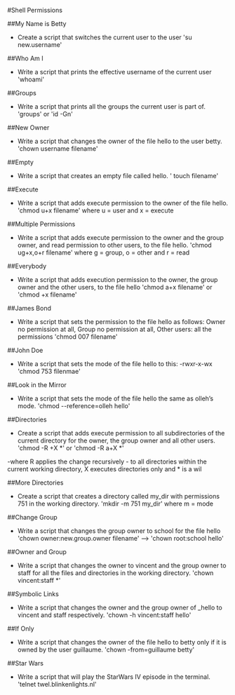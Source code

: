 #Shell Permissions

##My Name is Betty
- Create a script that switches the current user to the user
'su new.username'

##Who Am I
- Write a script that prints the effective username of the current user
'whoami'

##Groups
- Write a script that prints all the groups the current user is part of.
'groups' or 'id -Gn'

##New Owner
- Write a script that changes the owner of the file hello to the user betty.
'chown username filename'

##Empty
- Write a script that creates an empty file called hello.
' touch filename'

##Execute
- Write a script that adds execute permission to the owner of the file hello.
'chmod u+x filename' where u = user and x = execute 

##Multiple Permissions
- Write a script that adds execute permission to the owner and the group owner, and read permission to other users, to the file hello.
'chmod ug+x,o+r filename' where g = group, o = other and r = read

##Everybody
- Write a script that adds execution permission to the owner, the group owner and the other users, to the file hello
'chmod a+x filename' or 'chmod +x filename' 

##James Bond
- Write a script that sets the permission to the file hello as follows: Owner no permission at all, Group no permission at all, Other users: all the permissions 
'chmod 007 filename'

##John Doe
- Write a script that sets the mode of the file hello to this: -rwxr-x-wx
'chmod 753 filenmae'

##Look in the Mirror
- Write a script that sets the mode of the file hello the same as olleh’s mode.
'chmod --reference=olleh hello'

##Directories
- Create a script that adds execute permission to all subdirectories of the current directory for the owner, the group owner and all other users.
'chmod -R +X *' or 'chmod -R a+X *' 

-where R applies the change recursively - to all directories within the current working directory, X executes directories only and * is a wil  

##More Directories
- Create a script that creates a directory called my_dir with permissions 751 in the working directory.
'mkdir -m 751 my_dir' where m = mode 

##Change Group
- Write a script that changes the group owner to school for the file hello
'chown owner:new.group.owner filename' --> 'chown root:school hello'

##Owner and Group
- Write a script that changes the owner to vincent and the group owner to staff for all the files and directories in the working directory.
'chown vincent:staff *'

##Symbolic Links
- Write a script that changes the owner and the group owner of _hello to vincent and staff respectively.
'chown -h vincent:staff hello'

##If Only
- Write a script that changes the owner of the file hello to betty only if it is owned by the user guillaume.
'chown -from=guillaume betty'

##Star Wars
- Write a script that will play the StarWars IV episode in the terminal.
'telnet twel.blinkenlights.nl'

